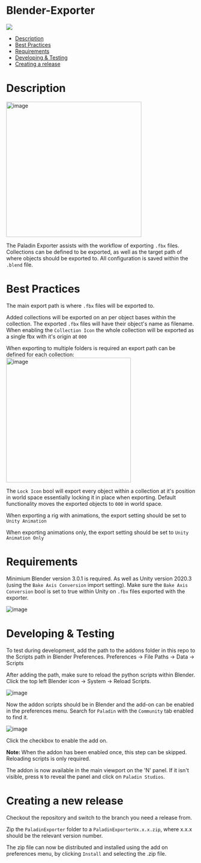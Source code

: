 # Blender-Exporter

![](https://i1.wp.com/paladinstudios.com/wp-content/uploads/2020/03/logo-1.png)

 * [Description](#description)
 * [Best Practices](#bestpractices)
 * [Requirements](#requirements)
 * [Developing & Testing](#develop)
 * [Creating a release](#release)

<a name="description"/>

# Description

<img width="360" alt="image" align="center" src="https://github.com/PaladinStudiosBVs/Blender-Exporter/assets/3831890/6276cf1f-e728-41bd-b9d3-8d0055d8e442">

The Paladin Exporter assists with the workflow of exporting `.fbx` files. Collections can be defined to be exported, as well as the target path of where objects should be exported to. All configuration is saved within the `.blend` file.

<a name="bestpractices"/>

# Best Practices

The main export path is where `.fbx` files will be exported to.

Added collections will be exported on an per object bases within the collection. The exported `.fbx` files will have their object's name as filename. When enabling the `Collection Icon` the whole collection will be exported as a single fbx with it's origin at `000`

When exporting to multiple folders is required an export path can be defined for each collection:
<img width="332" alt="image" src="https://github.com/PaladinStudiosBVs/Blender-Exporter/assets/3831890/51a43657-8b07-4cf8-935a-f5510c9d6cc9">

The `Lock Icon` bool will export every object within a collection at it's position in world space essentially locking it in place when exporting. Default functionality moves the exported objects to `000` in world space.

When exporting a rig with animations, the export setting should be set to `Unity Animation`

When exporting animations only, the export setting should be set to `Unity Animation Only`

<a name="requirements"/>

# Requirements

Minimium Blender version 3.0.1 is required. As well as Unity version 2020.3 (using the `Bake Axis Conversion` import setting).
Make sure the `Bake Axis Conversion` bool is set to true within Unity on `.fbx` files exported with the exporter.

![image](https://user-images.githubusercontent.com/10919737/174821463-2b928b8a-79eb-4d03-9077-d7af6fc46695.png)

<a name="develop"/>

# Developing & Testing
To test during development, add the path to the addons folder in this repo to the Scripts path in Blender Preferences. Preferences -> File Paths -> Data -> Scripts

After adding the path, make sure to reload the python scripts within Blender. Click the top left Blender icon -> System -> Reload Scripts.

![image](https://user-images.githubusercontent.com/10919737/159488403-c4d14dc8-03d4-4b18-974c-e52eb3a4f739.png)


Now the addon scripts should be in Blender and the add-on can be enabled in the preferences menu. Search for `Paladin` with the `Community` tab enabled to find it.

![image](https://user-images.githubusercontent.com/10919737/159488622-1b6a5f81-5a4b-4d85-b040-aab91ece587e.png)

Click the checkbox to enable the add on.

<b> Note: </b> When the addon has been enabled once, this step can be skipped. Reloading scripts is only required.

The addon is now available in the main viewport on the 'N' panel. If it isn't visible, press `N` to reveal the panel and click on `Paladin Studios`. 

<a name="release"/>

# Creating a new release
Checkout the repository and switch to the branch you need a release from.

Zip the `PaladinExporter` folder to a `PaladinExporterVx.x.x.zip`, where x.x.x should be the relevant version number.

The zip file can now be distributed and installed using the add on preferences menu, by clicking `Install` and selecting the .zip file.
